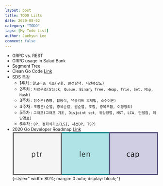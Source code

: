 ```yaml
---
layout: post
title: TODO Lists
date: 2020-08-02
category: "TODO"
tags: [My Todo List]
author: Jaehyun Lee
comment: false
---
```

 - GRPC vs. REST
 - GRPC usage in Salad Bank
 - Segment Tree
 - Clean Go Code [Link](https://github.com/Pungyeon/clean-go-article)
 - SDS 특강
 	- 1주차 : `알고리즘 기초(구현, 완전탐색, 시간복잡도)`
	- 2주차 : `자료구조(Stack, Queue, Binary Tree, Heap, Trie, Set, Map, Hash)`
	- 3주차 : `정수론(증명, 합동식, 유클리드 호제법, 소수이론)`
	- 4주차 : `조합론(순열, 중복순열, 원순열, 조합, 중복조합, 이항정리)`
	- 5주차 : `그래프(그래프 기초, Disjoint set, 위상정렬, MST, LCA, 단절점, 최단경로)`
	- 6주차 : `DP, 점화식기초(LSI, 사선DP, TSP)`
 - 2020 Go Developer Roadmap [Link](https://github.com/Alikhll/golang-developer-roadmap)
![Image](/assets/images/slice-structure.png){:style=" width: 80%; margin: 0 auto; display: block;"}
